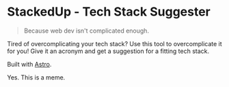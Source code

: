 # StackedUp - Tech Stack Suggester

> Because web dev isn't complicated enough.

Tired of overcomplicating your tech stack? Use this tool to overcomplicate it for you! Give it an acronym and get a suggestion for a fitting tech stack.

Built with [Astro](https://astro.build).

Yes. This is a meme.
